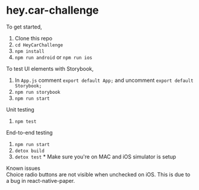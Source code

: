 # hey.car-challenge

To get started,
1. Clone this repo
2. `cd HeyCarChallenge`
3. `npm install`
4. `npm run android` or `npm run ios`

To test UI elements with Storybook,
1. In `App.js` comment `export default App;` and uncomment `export default Storybook;`
2. `npm run storybook`
3. `npm run start`

Unit testing
1. `npm test`

End-to-end testing
1. `npm run start`
2. `detox build`
3. `detox test` * Make sure you're on MAC and iOS simulator is setup

Known issues\
Choice radio buttons are not visible when unchecked on iOS. This is due to a bug in react-native-paper.
